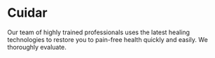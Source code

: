 # Cuidar
Our team of highly trained professionals uses the latest healing technologies to restore you to pain-free health quickly and easily. We thoroughly evaluate.
